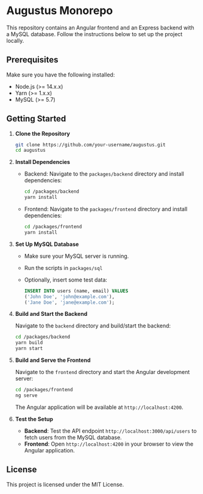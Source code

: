 # Augustus Monorepo

This repository contains an Angular frontend and an Express backend with a MySQL database. Follow the instructions below to set up the project locally.

## Prerequisites

Make sure you have the following installed:

- Node.js (>= 14.x.x)
- Yarn (>= 1.x.x)
- MySQL (>= 5.7)

## Getting Started

1. **Clone the Repository**

   ```bash
   git clone https://github.com/your-username/augustus.git
   cd augustus
   ```

2. **Install Dependencies**

   - Backend: Navigate to the `packages/backend` directory and install dependencies:

     ```bash
     cd /packages/backend
     yarn install
     ```

   - Frontend: Navigate to the `packages/frontend` directory and install dependencies:

     ```bash
     cd /packages/frontend
     yarn install
     ```

3. **Set Up MySQL Database**

   - Make sure your MySQL server is running.
   - Run the scripts in `packages/sql`

   - Optionally, insert some test data:

     ```sql
     INSERT INTO users (name, email) VALUES
     ('John Doe', 'john@example.com'),
     ('Jane Doe', 'jane@example.com');
     ```

4. **Build and Start the Backend**

   Navigate to the `backend` directory and build/start the backend:

   ```bash
   cd /packages/backend
   yarn build
   yarn start
   ```

5. **Build and Serve the Frontend**

   Navigate to the `frontend` directory and start the Angular development server:

   ```bash
   cd /packages/frontend
   ng serve
   ```

   The Angular application will be available at `http://localhost:4200`.

6. **Test the Setup**

   - **Backend**: Test the API endpoint `http://localhost:3000/api/users` to fetch users from the MySQL database.
   - **Frontend**: Open `http://localhost:4200` in your browser to view the Angular application.

## License

This project is licensed under the MIT License.
